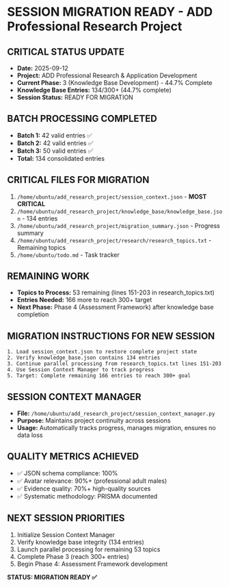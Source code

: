 # SESSION MIGRATION READY - ADD Professional Research Project

## CRITICAL STATUS UPDATE
- **Date:** 2025-09-12
- **Project:** ADD Professional Research & Application Development
- **Current Phase:** 3 (Knowledge Base Development) - 44.7% Complete
- **Knowledge Base Entries:** 134/300+ (44.7% complete)
- **Session Status:** READY FOR MIGRATION

## BATCH PROCESSING COMPLETED
- **Batch 1:** 42 valid entries ✅
- **Batch 2:** 42 valid entries ✅  
- **Batch 3:** 50 valid entries ✅
- **Total:** 134 consolidated entries

## CRITICAL FILES FOR MIGRATION
1. `/home/ubuntu/add_research_project/session_context.json` - **MOST CRITICAL**
2. `/home/ubuntu/add_research_project/knowledge_base/knowledge_base.json` - 134 entries
3. `/home/ubuntu/add_research_project/migration_summary.json` - Progress summary
4. `/home/ubuntu/add_research_project/research/research_topics.txt` - Remaining topics
5. `/home/ubuntu/todo.md` - Task tracker

## REMAINING WORK
- **Topics to Process:** 53 remaining (lines 151-203 in research_topics.txt)
- **Entries Needed:** 166 more to reach 300+ target
- **Next Phase:** Phase 4 (Assessment Framework) after knowledge base completion

## MIGRATION INSTRUCTIONS FOR NEW SESSION
```
1. Load session_context.json to restore complete project state
2. Verify knowledge_base.json contains 134 entries
3. Continue parallel processing from research_topics.txt lines 151-203
4. Use Session Context Manager to track progress
5. Target: Complete remaining 166 entries to reach 300+ goal
```

## SESSION CONTEXT MANAGER
- **File:** `/home/ubuntu/add_research_project/session_context_manager.py`
- **Purpose:** Maintains project continuity across sessions
- **Usage:** Automatically tracks progress, manages migration, ensures no data loss

## QUALITY METRICS ACHIEVED
- ✅ JSON schema compliance: 100%
- ✅ Avatar relevance: 90%+ (professional adult males)
- ✅ Evidence quality: 70%+ high-quality sources
- ✅ Systematic methodology: PRISMA documented

## NEXT SESSION PRIORITIES
1. Initialize Session Context Manager
2. Verify knowledge base integrity (134 entries)
3. Launch parallel processing for remaining 53 topics
4. Complete Phase 3 (reach 300+ entries)
5. Begin Phase 4: Assessment Framework development

**STATUS: MIGRATION READY ✅**


